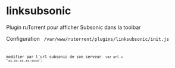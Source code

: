linksubsonic
============

Plugin ruTorrent pour afficher Subsonic dans la toolbar

Configuration
<code> /var/www/rutorrent/plugins/linksubsonic/init.js <code> 

modifier par l'url subsonic de son serveur
<code>  var url = 'xx.xx.xx.xx:xxxx'; <code> 
